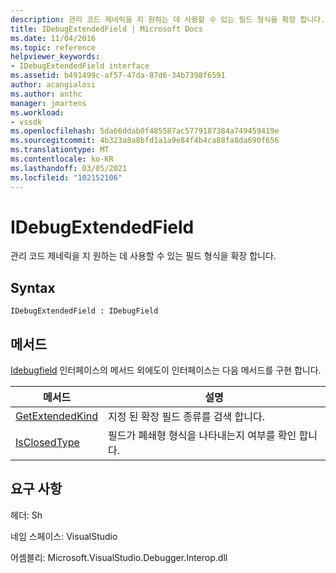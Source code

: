 ```yaml
---
description: 관리 코드 제네릭을 지 원하는 데 사용할 수 있는 필드 형식을 확장 합니다.
title: IDebugExtendedField | Microsoft Docs
ms.date: 11/04/2016
ms.topic: reference
helpviewer_keywords:
- IDebugExtendedField interface
ms.assetid: b491499c-af57-47da-87d6-34b7398f6591
author: acangialosi
ms.author: anthc
manager: jmartens
ms.workload:
- vssdk
ms.openlocfilehash: 5da66ddab0f485587ac5779187384a749459419e
ms.sourcegitcommit: 4b323a8a8bfd1a1a9e84f4b4ca88fa8da690f656
ms.translationtype: MT
ms.contentlocale: ko-KR
ms.lasthandoff: 03/05/2021
ms.locfileid: "102152106"
---
```

# <a name="idebugextendedfield"></a>IDebugExtendedField
관리 코드 제네릭을 지 원하는 데 사용할 수 있는 필드 형식을 확장 합니다.

## <a name="syntax"></a>Syntax

```
IDebugExtendedField : IDebugField
```

## <a name="methods"></a>메서드
 [Idebugfield](../../../extensibility/debugger/reference/idebugfield.md) 인터페이스의 메서드 외에도이 인터페이스는 다음 메서드를 구현 합니다.

|메서드|설명|
|------------|-----------------|
|[GetExtendedKind](../../../extensibility/debugger/reference/idebugextendedfield-getextendedkind.md)|지정 된 확장 필드 종류를 검색 합니다.|
|[IsClosedType](../../../extensibility/debugger/reference/idebugextendedfield-isclosedtype.md)|필드가 폐쇄형 형식을 나타내는지 여부를 확인 합니다.|

## <a name="requirements"></a>요구 사항
 헤더: Sh

 네임 스페이스: VisualStudio

 어셈블리: Microsoft.VisualStudio.Debugger.Interop.dll
